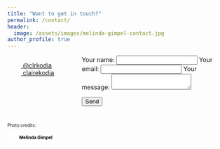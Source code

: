 ```yaml
---
title: "Want to get in touch?"
permalink: /contact/
header:
  image: /assets/images/melinda-gimpel-contact.jpg
author_profile: true
---
```


<div style="display: flex; justify-content: space-around; margin-top:10px;">

<ul style="list-style:none; padding:0;">
    <li><a href="https://twitter.com/clrkodia" alt="Link to my Twitter account" ><i class="fab fa-twitter"></i>&nbsp;@clrkodia</a></li>
    <li><a href="https://www.linkedin.com/in/clairekodia/?locale=en_US" alt="Link to my LinkedIn account" ><i class="fab fa-linkedin"></i>&nbsp;clairekodia</a></li>
</ul>


<form
  action="https://formspree.io/meqlypka"
  method="POST"
  style="width:60%"
>
  <label>
    Your name:
    <input type="text" name="name"/>
    </label>
  <label>
    Your email:
    <input type="text" name="_replyto"/>
  </label>
  <label>
    Your message:
    <textarea name="message"></textarea>
  </label>

  <!-- your other form fields go here -->
  

  <button type="submit">Send</button>
  </form>

  </div>

<p style="font-size:10px">Photo credits:</p>
<a style="background-color:white;color:black;text-decoration:none;padding:4px 6px;font-family:-apple-system, BlinkMacSystemFont, &quot;San Francisco&quot;, &quot;Helvetica Neue&quot;, Helvetica, Ubuntu, Roboto, Noto, &quot;Segoe UI&quot;, Arial, sans-serif;font-size:10px;font-weight:bold;line-height:1.2;display:inline-block;border-radius:3px" href="https://unsplash.com/@melindagimpel?utm_medium=referral&amp;utm_campaign=photographer-credit&amp;utm_content=creditBadge" target="_blank" rel="noopener noreferrer" title="Download free do whatever you want high-resolution photos from Melinda Gimpel"><span style="display:inline-block;padding:2px 3px"><svg xmlns="http://www.w3.org/2000/svg" style="height:12px;width:auto;position:relative;vertical-align:middle;top:-2px;fill:white" viewBox="0 0 32 32"><title>unsplash-logo</title><path d="M10 9V0h12v9H10zm12 5h10v18H0V14h10v9h12v-9z"></path></svg></span><span style="display:inline-block;padding:2px 3px">Melinda Gimpel</span></a>